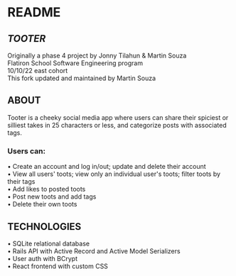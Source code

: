# README

## *TOOTER*

Originally a phase 4 project by Jonny Tilahun & Martin Souza  
Flatiron School Software Engineering program  
10/10/22 east cohort  
This fork updated and maintained by Martin Souza

## ABOUT
Tooter is a cheeky social media app where users can share their spiciest or silliest takes in 25 characters or less, and categorize posts with associated tags.

### Users can:
• Create an account and log in/out; update and delete their account  
• View all users' toots; view only an individual user's toots; filter toots by their tags  
• Add likes to posted toots  
• Post new toots and add tags  
• Delete their own toots

## TECHNOLOGIES
• SQLite relational database  
• Rails API with Active Record and Active Model Serializers  
• User auth with BCrypt  
• React frontend with custom CSS
